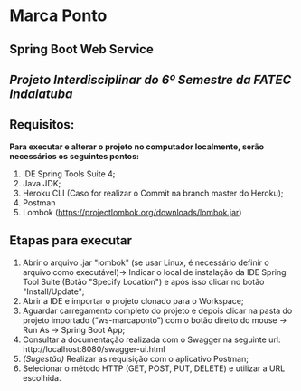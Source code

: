 # Marca Ponto
## Spring Boot Web Service

*Projeto Interdisciplinar do 6º Semestre da FATEC Indaiatuba*
----------------------------------------------------------------------------


## Requisitos:

**Para executar e alterar o projeto no computador localmente, serão necessários os seguintes pontos:**

 1. IDE Spring Tools Suite 4;
 2. Java JDK;
 3. Heroku CLI (Caso for realizar o Commit na branch master do Heroku);
 4. Postman
 5. Lombok (https://projectlombok.org/downloads/lombok.jar)

## Etapas para executar

1. Abrir o arquivo .jar "lombok" (se usar Linux, é necessário definir o arquivo como executável)-> Indicar o local de instalação da IDE Spring Tool Suite (Botão "Specify Location") e após isso clicar no botão "Install/Update"; 
1. Abrir a IDE e importar o projeto clonado para o Workspace;
2. Aguardar carregamento completo do projeto e depois clicar na pasta do projeto importado (“ws-marcaponto”) com o botão direito do mouse -> Run As -> Spring Boot App;
3. Consultar a documentação realizada com o Swagger na seguinte url: http://localhost:8080/swagger-ui.html
4. *(Sugestão)* Realizar as requisição com o aplicativo Postman;
5. Selecionar o método HTTP (GET, POST, PUT, DELETE) e utilizar a URL escolhida.

